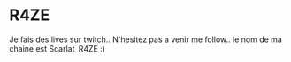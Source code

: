 # R4ZE
Je fais des lives sur twitch.. N'hesitez pas a venir me follow.. le nom de ma chaine est Scarlat_R4ZE :)

